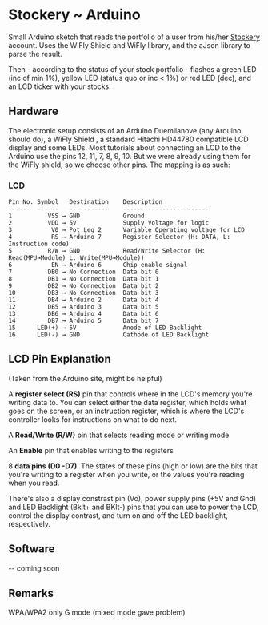 Stockery ~ Arduino
==================

Small Arduino sketch that reads the portfolio of a user from his/her [Stockery](http://stockery-arduino.herokuapp.com/) account.
Uses the WiFly Shield and WiFly library, and the aJson library to parse the result.

Then - according to the status of your stock portfolio - flashes a green LED (inc of min 1%), yellow LED (status quo or inc < 1%) or red LED (dec), 
and an LCD ticker with your stocks.

Hardware
--------

The electronic setup consists of an Arduino Duemilanove (any Arduino should do), a WiFly Shield , a standard Hitachi HD44780 compatible LCD display and some LEDs. Most tutorials about connecting an LCD to the Arduino use the pins 12, 11, 7, 8, 9, 10. But we were already using them for the WiFly shield, so we choose other pins. The mapping is as such:

### LCD ###

    Pin No. Symbol   Destination    Description
    ------  ------   -----------    ------------------------
    1          VSS → GND            Ground
    2          VDD → 5V             Supply Voltage for logic
    3           V0 → Pot Leg 2      Variable Operating voltage for LCD
    4           RS → Arduino 7      Register Selector (H: DATA, L: Instruction code)
    5          R/W → GND            Read/Write Selector (H: Read(MPU→Module) L: Write(MPU→Module))
    6           EN → Arduino 6      Chip enable signal
    7          DB0 → No Connection  Data bit 0
    8          DB1 → No Connection  Data bit 1
    9          DB2 → No Connection  Data bit 2
    10         DB3 → No Connection  Data bit 3
    11         DB4 → Arduino 2      Data bit 4
    12         DB5 → Arduino 3      Data bit 5
    13         DB6 → Arduino 4      Data bit 6
    14         DB7 → Arduino 5      Data bit 7
    15      LED(+) → 5V             Anode of LED Backlight
    16      LED(-) → GND            Cathode of LED Backlight

LCD Pin Explanation
-------------------
(Taken from the Arduino site, might be helpful)

A **register select (RS)** pin that controls where in the LCD's memory you're writing data to. You can select either the data register, which holds what goes on the screen, or an instruction register, which is where the LCD's controller looks for instructions on what to do next.

A **Read/Write (R/W)** pin that selects reading mode or writing mode

An **Enable** pin that enables writing to the registers

8 **data pins (D0 -D7)**. The states of these pins (high or low) are the bits that you're writing to a register when you write, or the values you're reading when you read.

There's also a display constrast pin (Vo), power supply pins (+5V and Gnd) and LED Backlight (Bklt+ and BKlt-) pins that you can use to power the LCD, control the display contrast, and turn on and off the LED backlight, respectively.

Software
--------

-- coming soon


Remarks
-------

WPA/WPA2 only
G mode (mixed mode gave problem)
